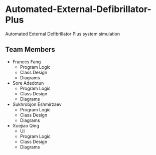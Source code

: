 # Automated-External-Defibrillator-Plus
Automated External Defibrillator Plus system simulation

## Team Members
- Frances Fang
  - Program Logic
  - Class Design
  - Diagrams
- Sore Adedotun
  - Program Logic
  - Class Design
  - Diagrams
- Sukhrobjon Eshmirzaev
  - Program Logic
  - Class Design
  - Diagrams
- Xuejiao Qing
  - UI
  - Program Logic
  - Class Design
  - Diagrams